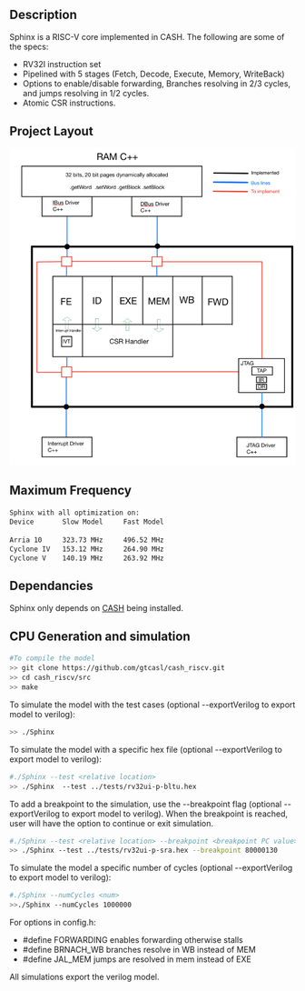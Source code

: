 ## Description

Sphinx is a RISC-V core implemented in CASH. The following are some of the specs:

- RV32I instruction set
- Pipelined with 5 stages (Fetch, Decode, Execute, Memory, WriteBack)
- Options to enable/disable forwarding, Branches resolving in 2/3 cycles, and jumps resolving in 1/2 cycles.
- Atomic CSR instructions.


## Project Layout

![Alt text](Diagrams/layout.jpg?raw=true "") 



## Maximum Frequency

```
Sphinx with all optimization on:
Device       Slow Model     Fast Model

Arria 10     323.73 MHz     496.52 MHz
Cyclone IV   153.12 MHz     264.90 MHz
Cyclone V    140.19 MHz     263.92 MHz
```

## Dependancies 

Sphinx only depends on [CASH](https://github.com/gtcasl/cash) being installed.


## CPU Generation and simulation

```sh
#To compile the model
>> git clone https://github.com/gtcasl/cash_riscv.git
>> cd cash_riscv/src
>> make
```

To simulate the model with the test cases (optional --exportVerilog to export model to verilog):
```sh
>> ./Sphinx
```

To simulate the model with a specific hex file (optional --exportVerilog to export model to verilog):
```sh
#./Sphinx --test <relative location>
>> ./Sphinx  --test ../tests/rv32ui-p-bltu.hex
```

To add a breakpoint to the simulation, use the --breakpoint flag (optional --exportVerilog to export model to verilog). When the breakpoint is reached, user will have the option to continue or exit simulation. 
```sh
#./Sphinx --test <relative location> --breakpoint <breakpoint PC value>
>> ./Sphinx --test ../tests/rv32ui-p-sra.hex --breakpoint 80000130
```


To simulate the model a specific number of cycles (optional --exportVerilog to export model to verilog):
```sh
#./Sphinx --numCycles <num>
>>./Sphinx --numCycles 1000000
```


For options in config.h:
- #define FORWARDING   enables forwarding otherwise stalls
- #define BRNACH_WB    branches resolve in WB instead of MEM
- #define JAL_MEM      jumps are resolved in mem instead of EXE

All simulations export the verilog model.
